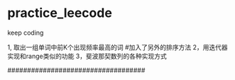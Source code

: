 # practice_leecode

keep coding

1, 取出一组单词中前K个出现频率最高的词   #加入了另外的排序方法
2，用迭代器实现和range类似的功能
3，斐波那契数列的各种实现方式


###################################

